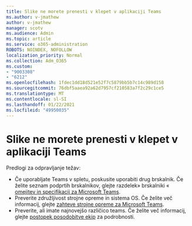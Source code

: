 ```yaml
---
title: Slike ne morete prenesti v klepet v aplikaciji Teams
ms.author: v-jmathew
author: v-jmathew
manager: scotv
ms.audience: Admin
ms.topic: article
ms.service: o365-administration
ROBOTS: NOINDEX, NOFOLLOW
localization_priority: Normal
ms.collection: Adm_O365
ms.custom:
- "9003308"
- "6212"
ms.openlocfilehash: 1fdec1dd18d521e52f7c5879bb5b7c14c989d158
ms.sourcegitcommit: 76dbf5aaea92a62d7957cf210583a7f2c29c1ce5
ms.translationtype: MT
ms.contentlocale: sl-SI
ms.lasthandoff: 01/22/2021
ms.locfileid: "49950035"
---
```

# <a name="cant-upload-an-image-to-a-teams-chat"></a>Slike ne morete prenesti v klepet v aplikaciji Teams

Predlogi za odpravljanje težav:

- Če uporabljate Teams v spletu, poskusite uporabiti drug brskalnik. Če želite seznam podprtih brskalnikov, glejte razdelek» brskalniki « [omejitev in specifikacij za Microsoft Teams](https://docs.microsoft.com/microsoftteams/limits-specifications-teams).
- Preverite združljivost strojne opreme in sistema OS. Če želite več informacij, glejte [zahteve strojne opreme za Microsoft Teams](https://docs.microsoft.com/microsoftteams/hardware-requirements-for-the-teams-app).
- Preverite, ali imate najnovejšo različico teams. Če želite več informacij, glejte [postopek posodobitve ekip](https://docs.microsoft.com/microsoftteams/teams-client-update) za podrobnosti.
